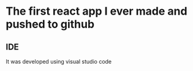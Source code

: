 # The first react app I ever made and pushed to github

## IDE

It was developed using visual studio code
